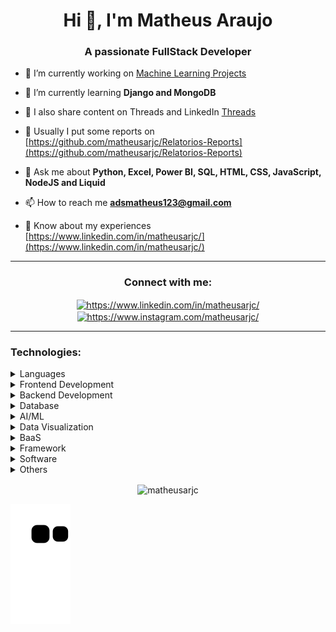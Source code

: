 <h1 align="center">Hi 👋, I'm Matheus Araujo</h1>
<h3 align="center">A passionate FullStack Developer</h3>

- 🔭 I’m currently working on [Machine Learning Projects](https://github.com/matheusarjc/ml-guide-projects)

- 🌱 I’m currently learning **Django and MongoDB**

- 👯 I also share content on Threads and LinkedIn [Threads](https://www.threads.net/@matheusarjc)

- 📝 Usually I put some reports on [https://github.com/matheusarjc/Relatorios-Reports](https://github.com/matheusarjc/Relatorios-Reports)

- 💬 Ask me about **Python, Excel, Power BI, SQL, HTML, CSS, JavaScript, NodeJS and Liquid**

- 📫 How to reach me **adsmatheus123@gmail.com**

- 📄 Know about my experiences [https://www.linkedin.com/in/matheusarjc/](https://www.linkedin.com/in/matheusarjc/)
---
<h3 align="center">Connect with me:</h3>
<p align="center">
<a href="https://linkedin.com/in/https://www.linkedin.com/in/matheusarjc/" target="blank"><img align="center" src="https://raw.githubusercontent.com/rahuldkjain/github-profile-readme-generator/master/src/images/icons/Social/linked-in-alt.svg" alt="https://www.linkedin.com/in/matheusarjc/" height="30" width="40" /></a>
<a href="https://instagram.com/https://www.instagram.com/matheusarjc/" target="blank"><img align="center" src="https://raw.githubusercontent.com/rahuldkjain/github-profile-readme-generator/master/src/images/icons/Social/instagram.svg" alt="https://www.instagram.com/matheusarjc/" height="30" width="40" /></a>
</p>

---
<h3 align="left">Technologies:</h3>
<details>
  <summary>Languages</summary>
    <ul>
      <li><h5>Python</h5></li>
      <li><h5>JavaScript</h5></li>
      <li><h5>TypeScript</h5></li>
      <li><h5>Liquid</h5></li>
    </ul>
</details>
<details>
  <summary>Frontend Development</summary>
    <ul>
      <li><h5>HTML</h5></li>
      <li><h5>CSS</h5></li>
      <li><h5>Bootstrap</h5></li>
      <li><h5>Sass</h5></li>
      <li><h5>Tailwind</h5></li>
      <li><h5>Styled-components</h5></li>
      <li><h5>Redux</h5></li>
    </ul>
</details>
<details>
  <summary>Backend Development</summary>
    <ul>
      <li><h5>NodeJS</h5></li>
      <li><h5>Express</h5></li>
      <li><h5>GraphQL</h5></li>
      <li><h5>PrismaIO</h5></li>
    </ul>
</details>
<details>
  <summary>Database</summary>
    <ul>
      <li><h5>MongoDB</h5></li>
      <li><h5>MySQL</h5></li>
      <li><h5>SQLite</h5></li>
    </ul>
</details>
<details>
  <summary>AI/ML</summary>
    <ul>
      <li><h5>Tensorflow</h5></li>
      <li><h5>Pytorch</h5></li>
      <li><h5>Pandas</h5></li>
      <li><h5>Seaborn</h5></li>
      <li><h5>OpenCV</h5></li>
      <li><h5>Scikit_learn</h5></li>
    </ul>
</details>
<details>
  <summary>Data Visualization</summary>
    <ul>
      <li><h5>ChartJS</h5></li>
      <li><h5>CanvasJS</h5></li>
      <li><h5>KIBANA</h5></li>
    </ul>
</details>
<details>
  <summary>BaaS</summary>
    <ul>
      <li><h5>Firebase</h5></li>
    </ul>
</details>
<details>
  <summary>Framework</summary>
    <ul>
      <li><h5>Django</h5></li>
      <li><h5>Flask</h5></li>
      <li><h5>React</h5></li>
      <li><h5>Electron</h5></li>
    </ul>
</details>
<details>
  <summary>Software</summary>
    <ul>
      <li><h5>Visual Studio Code</h5></li>
      <li><h5>PyCharm</h5></li>
      <li><h5>Figma</h5></li>
    </ul>
</details>
<details>
  <summary>Others</summary>
    <ul>
      <li><h5>Git</h5></li>
      <li><h5>Arduino</h5></li>
    </ul>
</details>

<p align="center"><img align="center" src="https://github-readme-streak-stats.herokuapp.com?user=matheusarjc&theme=transparent&hide_border=true&border_radius=5&card_width=620&fire=EB5454&currStreakLabel=EB5454)](https://git.io/streak-stats" alt="matheusarjc" /></p>

![Snake animation](https://github.com/matheusarjc/matheusarjc/blob/output/github-contribution-grid-snake.svg)
